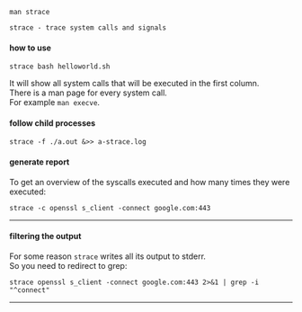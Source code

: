```
man strace
```

```
strace - trace system calls and signals
```

#### how to use

```
strace bash helloworld.sh
```

It will show all system calls that will be executed in the first column.\
There is a man page for every system call.\
For example `man execve`.

#### follow child processes

```
strace -f ./a.out &>> a-strace.log
```

#### generate report

To get an overview of the syscalls executed and how many times they were executed:
```
strace -c openssl s_client -connect google.com:443
```

***

#### filtering the output

For some reason `strace` writes all its output to stderr.\
So you need to redirect to grep:
```
strace openssl s_client -connect google.com:443 2>&1 | grep -i "^connect"
```

***
